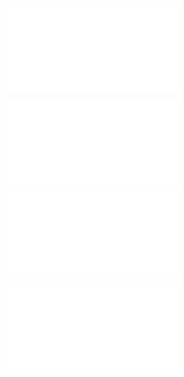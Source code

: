 ![@](steps/_.ae61325b.md)

![@](steps/approach.3e0d5a8f.md)

![@](steps/_.6c39bf48.md)

![@](steps/test.89b353be.md)